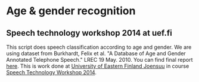 # Age & gender recognition
## Speech technology workshop 2014 at uef.fi
This script does speech classification according to age and gender. We are using dataset from Burkhardt, Felix et al. "A Database of Age and Gender Annotated Telephone Speech." LREC 19 May. 2010. You can find final report  [here](http://www.stud.fit.vutbr.cz/~xsebek02/stws/STWSFinalReport.pdf). This is work done at [University of Eastern Finland Joensuu](http://www.uef.fi/en/home) in course [Speech Technology Workshop 2014](http://cs.joensuu.fi/pages/tkinnu/STWS2014/STWorkshop2014.html).


